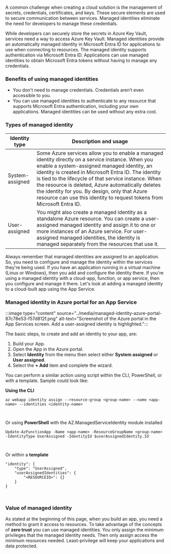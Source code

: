 A common challenge when creating a cloud solution is the management of secrets, credentials, certificates, and keys. These secure elements are used to secure communication between services. Managed identities eliminate the need for developers to manage these credentials.

While developers can securely store the secrets in Azure Key Vault, services need a way to access Azure Key Vault. Managed identities provide an automatically managed identity in Microsoft Entra ID for applications to use when connecting to resources. The managed identity supports authentication via Microsoft Entra ID. Applications can use managed identities to obtain Microsoft Entra tokens without having to manage any credentials.

### Benefits of using managed identities

 -  You don't need to manage credentials. Credentials aren’t even accessible to you.
 -  You can use managed identities to authenticate to any resource that supports Microsoft Entra authentication, including your own applications. Managed identities can be used without any extra cost.

### Types of managed identity

| **Identity type** | **Description and usage**                                                                                                                                                                                                                                                                                                                                                                                                                         |
| ----------------- | ------------------------------------------------------------------------------------------------------------------------------------------------------------------------------------------------------------------------------------------------------------------------------------------------------------------------------------------------------------------------------------------------------------------------------------------------- |
| System-assigned   | Some Azure services allow you to enable a managed identity directly on a service instance. When you enable a system-assigned managed identity, an identity is created in Microsoft Entra ID. The identity is tied to the lifecycle of that service instance. When the resource is deleted, Azure automatically deletes the identity for you. By design, only that Azure resource can use this identity to request tokens from Microsoft Entra ID. |
| User-assigned     | You might also create a managed identity as a standalone Azure resource. You can create a user-assigned managed identity and assign it to one or more instances of an Azure service. For user-assigned managed identities, the identity is managed separately from the resources that use it.                                                                                                                                                     |

Always remember that managed identities are assigned to an application. So, you need to configure and manage the identity within the services they're being used. If you have an application running in a virtual machine (Linux or Windows), then you add and configure the identity there. If you're using a managed identity with a cloud-app, function, or app service, then you configure and manage it there. Let's look at adding a managed identity to a cloud-built app using the App Service.

### Managed identity in Azure portal for an App Service

:::image type="content" source="../media/managed-identity-azure-portal-87c78e53-f57d812f.png" alt-text="Screenshot of the Azure portal in the App Services screen.  Add a user-assigned identity is highlighted.":::


The basic steps, to create and add an identity to your app, are:

1.  Build your App.
2.  Open the App in the Azure portal.
3.  Select **Identity** from the menu then select either **System assigned** or **User assigned**.
4.  Select the **+ Add** item and complete the wizard.

You can perform a similar action using script within the CLI, PowerShell, or with a template. Sample could look like:

**Using the CLI**

```
az webapp identity assign --resource-group <group-name> --name <app-name> --identities <identity-name>



```

Or using **PowerShell** with the AZ.ManagedServiceIdentity module installed

```
Update-AzFunctionApp -Name <app-name> -ResourceGroupName <group-name> -IdentityType UserAssigned -IdentityId $userAssignedIdentity.Id



```

Or within a **template**

```
"identity": {
    "type": "UserAssigned",
    "userAssignedIdentities": {
        "<RESOURCEID>": {}
    }
}



```

### Value of managed identity

As stated at the beginning of this page, when you build an app, you need a method to grant it access to resources. To take advantage of the concepts of **zero trust** you can use managed identities. You only assign the minimum privileges that the managed identity needs. Then only assign access the minimum resources needed. Least-privilege will keep your applications and data protected.
